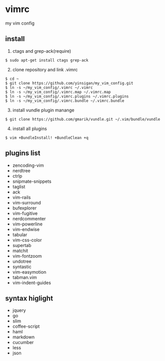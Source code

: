 # vimrc

my vim config


## install

1. ctags and grep-ack(require)

  ```
  $ sudo apt-get install ctags grep-ack
  ```

2. clone repository and link .vimrc

  ```
  $ cd ~
  $ git clone https://github.com/yinsigan/my_vim_config.git
  $ ln -s ~/my_vim_config/.vimrc ~/.vimrc
  $ ln -s ~/my_vim_config/.vimrc.map ~/.vimrc.map
  $ ln -s ~/my_vim_config/.vimrc.plugins ~/.vimrc.plugins
  $ ln -s ~/my_vim_config/.vimrc.bundle ~/.vimrc.bundle
  ```

3. install vundle plugin manange

  ```
  $ git clone https://github.com/gmarik/vundle.git ~/.vim/bundle/vundle
  ```

4. install all plugins

  ```
  $ vim +BundleInstall! +BundleClean +q
  ```

## plugins list

  * zencoding-vim
  * nerdtree
  * ctrlp
  * snipmate-snippets
  * taglist
  * ack
  * vim-rails
  * vim-surround
  * bufexplorer
  * vim-fugitive
  * nerdcommenter
  * vim-powerline
  * vim-endwise
  * tabular
  * vim-css-color
  * supertab
  * matchit
  * vim-fontzoom
  * undotree
  * syntastic
  * vim-easymotion
  * tabman.vim
  * vim-indent-guides

## syntax higlight

  * jquery
  * go
  * slim
  * coffee-script
  * haml
  * markdown
  * cucumber
  * less
  * json

